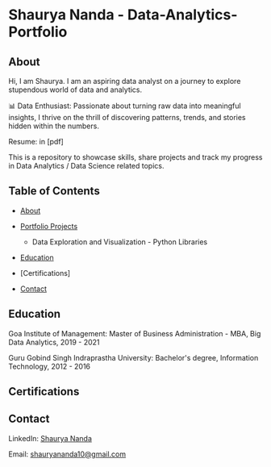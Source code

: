 # Shaurya Nanda  - Data-Analytics-Portfolio

## About

Hi, I am Shaurya. I am an aspiring data analyst on a journey to explore stupendous world of data and analytics.

📊 Data Enthusiast: Passionate about turning raw data into meaningful insights, I thrive on the thrill of discovering patterns, trends, and stories hidden within the numbers.


Resume: in [pdf]

This is a repository to showcase skills, share projects and track my progress in Data Analytics / Data Science related topics.


## Table of Contents

- [About](https://github.com/shauryananda/Data-Analytics-Portfolio/blob/main/README.md#about)

- [Portfolio Projects](https://github.com/shauryananda/Data-Analysis-Portfolio/blob/main/README.md#portfolio-projects)

   - Data Exploration and Visualization - Python Libraries



- [Education](https://github.com/shauryananda/Data-Analysis-Portfolio/blob/main/README.md#education)

- [Certifications]
  
- [Contact](https://github.com/shauryananda/Data-Analysis-Portfolio/blob/main/README.md#contact)



## Education

Goa Institute of Management: Master of Business Administration - MBA, Big Data Analytics, 2019 - 2021

Guru Gobind Singh Indraprastha University: Bachelor's degree, Information Technology, 2012 - 2016


## Certifications


## Contact

LinkedIn: [Shaurya Nanda](https://www.linkedin.com/in/shaurya-nanda/)

Email: shauryananda10@gmail.com
